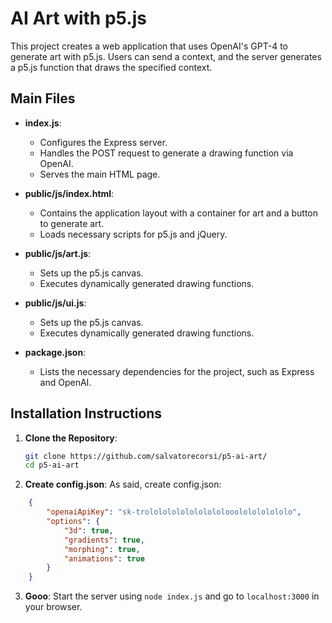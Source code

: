 # AI Art with p5.js

This project creates a web application that uses OpenAI's GPT-4 to generate art with p5.js. Users can send a context, and the server generates a p5.js function that draws the specified context.

## Main Files

- **index.js**:
  - Configures the Express server.
  - Handles the POST request to generate a drawing function via OpenAI.
  - Serves the main HTML page.

- **public/js/index.html**:
  - Contains the application layout with a container for art and a button to generate art.
  - Loads necessary scripts for p5.js and jQuery.

- **public/js/art.js**:
  - Sets up the p5.js canvas.
  - Executes dynamically generated drawing functions.

- **public/js/ui.js**:
  - Sets up the p5.js canvas.
  - Executes dynamically generated drawing functions.

- **package.json**:
  - Lists the necessary dependencies for the project, such as Express and OpenAI.

## Installation Instructions

1. **Clone the Repository**:
   ```bash
   git clone https://github.com/salvatorecorsi/p5-ai-art/
   cd p5-ai-art

2. **Create config.json**:
As said, create config.json:
```json
    {
        "openaiApiKey": "sk-trolololololololololooololololololo",
        "options": {
            "3d": true,
            "gradients": true,
            "morphing": true,
            "animations": true
        }
    }
```
3. **Gooo**:
Start the server using `node index.js` and go to `localhost:3000` in your browser.